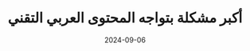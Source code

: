 ---
title: أكبر مشكلة بتواجه المحتوى العربي التقني
date: 2024-09-06
description: مشكلة نشر المحتوى العربي على وسائل التواصل الاجتماعي فقط وأهمية نشره على المدونات الشخصية.
categories: ["Arabic Content", "Writing", "Technology", "Social Media"]
tags: post
---